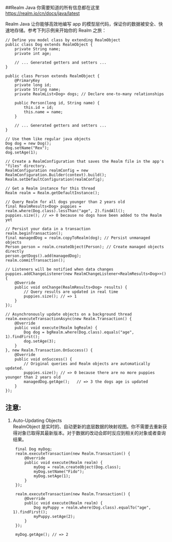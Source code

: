 ##Realm Java
你需要知道的所有信息都在这里
<https://realm.io/cn/docs/java/latest>

Realm Java 让你能够高效地编写 app 的模型层代码，保证你的数据被安全、快速地存储。参考下列示例来开始你的 Realm 之旅：
	
	// Define you model class by extending RealmObject
	public class Dog extends RealmObject {
	    private String name;
	    private int age;
	
	    // ... Generated getters and setters ...
	}
	
	public class Person extends RealmObject {
	    @PrimaryKey
	    private long id;
	    private String name;
	    private RealmList<Dog> dogs; // Declare one-to-many relationships 
	
	    public Person(long id, String name) {
	        this.id = id;
	        this.name = name;
	    }
	
	    // ... Generated getters and setters ...
	}
	
	// Use them like regular java objects
	Dog dog = new Dog();
	dog.setName("Rex");
	dog.setAge(1);
	
	// Create a RealmConfiguration that saves the Realm file in the app's "files" directory.
	RealmConfiguration realmConfig = new RealmConfiguration.Builder(context).build();
	Realm.setDefaultConfiguration(realmConfig);
	
	// Get a Realm instance for this thread
	Realm realm = Realm.getDefaultInstance();
	
	// Query Realm for all dogs younger than 2 years old
	final RealmResults<Dog> puppies = realm.where(Dog.class).lessThan("age", 2).findAll();
	puppies.size(); // => 0 because no dogs have been added to the Realm yet
	
	// Persist your data in a transaction
	realm.beginTransaction();
	final managedDog = realm.copyToRealm(dog); // Persist unmanaged objects
	Person person = realm.createObject(Person); // Create managed objects directly
	person.getDogs().add(managedDog);
	realm.commitTransaction();
	
	// Listeners will be notified when data changes
	puppies.addChangeListener(new RealmChangeListener<RealmResults<Dog>>() {
	    @Override
	    public void onChange(RealmResults<Dog> results) {
	        // Query results are updated in real time
	        puppies.size(); // => 1
	    }
	});
	
	// Asynchronously update objects on a background thread
	realm.executeTransactionAsync(new Realm.Transaction() {
	    @Override
	    public void execute(Realm bgRealm) {
	        Dog dog = bgRealm.where(Dog.class).equals("age", 1).findFirst();
	        dog.setAge(3);
	    }
	}, new Realm.Transaction.OnSuccess() {
	    @Override
	    public void onSuccess() {
	    	// Original queries and Realm objects are automatically updated.
	    	puppies.size(); // => 0 because there are no more puppies younger than 2 years old
	    	managedDog.getAge();   // => 3 the dogs age is updated
	    }
	});


## 注意:
1. Auto-Updating Objects  
RealmObject 是实时的、自动更新的底层数据的映射视图。你不需要去重新获得对象已取得其最新版本。对于数据的改动会即时反应到相关的对象或者查询结果。

		final Dog myDog;
		realm.executeTransaction(new Realm.Transaction() {
		    @Override
		    public void execute(Realm realm) {
		        myDog = realm.createObject(Dog.class);
		        myDog.setName("Fido");
		        myDog.setAge(1);
		    }
		});
		
		realm.executeTransaction(new Realm.Transaction() {
		    @Override
		    public void execute(Realm realm) {
		        Dog myPuppy = realm.where(Dog.class).equalTo("age", 1).findFirst();
		        myPuppy.setAge(2);
		    }
		});
	
		myDog.getAge(); // => 2